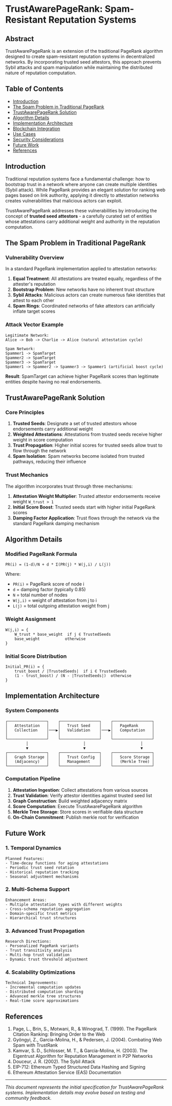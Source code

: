 # TrustAwarePageRank: Spam-Resistant Reputation Systems

## Abstract

TrustAwarePageRank is an extension of the traditional PageRank algorithm designed to create spam-resistant reputation systems in decentralized networks. By incorporating trusted seed attestors, this approach prevents Sybil attacks and spam manipulation while maintaining the distributed nature of reputation computation.

## Table of Contents

- [Introduction](#introduction)
- [The Spam Problem in Traditional PageRank](#the-spam-problem-in-traditional-pagerank)
- [TrustAwarePageRank Solution](#trustawarepagerank-solution)
- [Algorithm Details](#algorithm-details)
- [Implementation Architecture](#implementation-architecture)
- [Blockchain Integration](#blockchain-integration)
- [Use Cases](#use-cases)
- [Security Considerations](#security-considerations)
- [Future Work](#future-work)
- [References](#references)

## Introduction

Traditional reputation systems face a fundamental challenge: how to bootstrap trust in a network where anyone can create multiple identities (Sybil attack). While PageRank provides an elegant solution for ranking web pages based on link authority, applying it directly to attestation networks creates vulnerabilities that malicious actors can exploit.

TrustAwarePageRank addresses these vulnerabilities by introducing the concept of **trusted seed attestors** - a carefully curated set of entities whose attestations carry additional weight and authority in the reputation computation.

## The Spam Problem in Traditional PageRank

### Vulnerability Overview

In a standard PageRank implementation applied to attestation networks:

1. **Equal Treatment**: All attestations are treated equally, regardless of the attester's reputation
2. **Bootstrap Problem**: New networks have no inherent trust structure
3. **Sybil Attacks**: Malicious actors can create numerous fake identities that attest to each other
4. **Spam Rings**: Coordinated networks of fake attestors can artificially inflate target scores

### Attack Vector Example

```
Legitimate Network:
Alice -> Bob -> Charlie -> Alice (natural attestation cycle)

Spam Network:
Spammer1 -> SpamTarget
Spammer2 -> SpamTarget
Spammer3 -> SpamTarget
Spammer1 -> Spammer2 -> Spammer3 -> Spammer1 (artificial boost cycle)
```

**Result**: SpamTarget can achieve higher PageRank scores than legitimate entities despite having no real endorsements.

## TrustAwarePageRank Solution

### Core Principles

1. **Trusted Seeds**: Designate a set of trusted attestors whose endorsements carry additional weight
2. **Weighted Attestations**: Attestations from trusted seeds receive higher weight in score computation
3. **Trust Propagation**: Higher initial scores for trusted seeds allow trust to flow through the network
4. **Spam Isolation**: Spam networks become isolated from trusted pathways, reducing their influence

### Trust Mechanics

The algorithm incorporates trust through three mechanisms:

1. **Attestation Weight Multiplier**: Trusted attestor endorsements receive weight `W_trust > 1`
2. **Initial Score Boost**: Trusted seeds start with higher initial PageRank scores
3. **Damping Factor Application**: Trust flows through the network via the standard PageRank damping mechanism

## Algorithm Details

### Modified PageRank Formula

```
PR(i) = (1-d)/N + d * Σ(PR(j) * W(j,i) / L(j))
```

Where:
- `PR(i)` = PageRank score of node i
- `d` = damping factor (typically 0.85)
- `N` = total number of nodes
- `W(j,i)` = weight of attestation from j to i
- `L(j)` = total outgoing attestation weight from j

### Weight Assignment

```
W(j,i) = {
    W_trust * base_weight  if j ∈ TrustedSeeds
    base_weight           otherwise
}
```

### Initial Score Distribution

```
Initial_PR(i) = {
    trust_boost / |TrustedSeeds|  if i ∈ TrustedSeeds
    (1 - trust_boost) / (N - |TrustedSeeds|)  otherwise
}
```

## Implementation Architecture

### System Components

```
┌─────────────────┐    ┌─────────────────┐    ┌─────────────────┐
│   Attestation   │    │   Trust Seed    │    │   PageRank      │
│   Collection    │───▶│   Validation    │───▶│   Computation   │
│                 │    │                 │    │                 │
└─────────────────┘    └─────────────────┘    └─────────────────┘
         │                        │                        │
         ▼                        ▼                        ▼
┌─────────────────┐    ┌─────────────────┐    ┌─────────────────┐
│   Graph Storage │    │   Trust Config  │    │   Score Storage │
│   (Adjacency)   │    │   Management    │    │   (Merkle Tree) │
└─────────────────┘    └─────────────────┘    └─────────────────┘
```

### Computation Pipeline

1. **Attestation Ingestion**: Collect attestations from various sources
2. **Trust Validation**: Verify attestor identities against trusted seed list
3. **Graph Construction**: Build weighted adjacency matrix
4. **Score Computation**: Execute TrustAwarePageRank algorithm
5. **Merkle Tree Storage**: Store scores in verifiable data structure
6. **On-Chain Commitment**: Publish merkle root for verification

## Future Work

### 1. Temporal Dynamics

```
Planned Features:
- Time-decay functions for aging attestations
- Periodic trust seed rotation
- Historical reputation tracking
- Seasonal adjustment mechanisms
```

### 2. Multi-Schema Support

```
Enhancement Areas:
- Multiple attestation types with different weights
- Cross-schema reputation aggregation
- Domain-specific trust metrics
- Hierarchical trust structures
```

### 3. Advanced Trust Propagation

```
Research Directions:
- Personalized PageRank variants
- Trust transitivity analysis
- Multi-hop trust validation
- Dynamic trust threshold adjustment
```

### 4. Scalability Optimizations

```
Technical Improvements:
- Incremental computation updates
- Distributed computation sharding
- Advanced merkle tree structures
- Real-time score approximations
```

## References

1. Page, L., Brin, S., Motwani, R., & Winograd, T. (1999). The PageRank Citation Ranking: Bringing Order to the Web
2. Gyöngyi, Z., Garcia-Molina, H., & Pedersen, J. (2004). Combating Web Spam with TrustRank
3. Kamvar, S. D., Schlosser, M. T., & Garcia-Molina, H. (2003). The Eigentrust Algorithm for Reputation Management in P2P Networks
4. Douceur, J. R. (2002). The Sybil Attack
5. EIP-712: Ethereum Typed Structured Data Hashing and Signing
6. Ethereum Attestation Service (EAS) Documentation

---

*This document represents the initial specification for TrustAwarePageRank systems. Implementation details may evolve based on testing and community feedback.*
